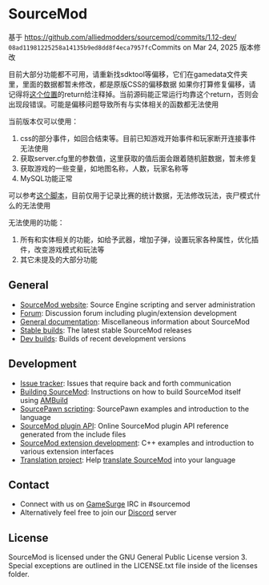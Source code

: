 SourceMod
=========

基于 https://github.com/alliedmodders/sourcemod/commits/1.12-dev/ `08ad11981225258a14135b9ed8dd8f4eca7957fc`Commits on Mar 24, 2025 版本修改

目前大部分功能都不可用，请重新找sdktool等偏移，它们在gamedata文件夹里，里面的数据都暂未修改，都是原版CSS的偏移数据
如果你打算修复偏移，请记得将[这个位置](https://github.com/RightNowMod/sourcemod-1.12/commit/3902f76c90a677b329ceffbbf4ecf1314052156b#diff-9581e73ae24e6ca5b23f6bc8c051cafb01fa52cdc54aec74a356b9908f45af4cR1164)的return给注释掉。当前源码能正常运行均靠这个return，否则会出现段错误。可能是偏移问题导致所有与实体相关的函数都无法使用

当前版本仅可以使用：
1. css的部分事件，如回合结束等。目前已知游戏开始事件和玩家断开连接事件无法使用
2. 获取server.cfg里的参数值，这里获取的值后面会跟着随机脏数据，暂未修复
3. 获取游戏的一些变量，如地图名称，人数，玩家名称等
4. MySQL功能正常

可以参考[这个脚本](https://github.com/RightNowMod/CS-MOS-overtime-fix/blob/main/CSMOS-overtime-fix.sp)，目前仅用于记录比赛的统计数据，无法修改玩法，丧尸模式什么的无法使用

无法使用的功能：
1. 所有和实体相关的功能，如给予武器，增加子弹，设置玩家各种属性，优化插件，改变游戏模式和玩法等
2. 其它未提及的大部分功能



General
-------
- [SourceMod website](http://www.sourcemod.net): Source Engine scripting and server administration
- [Forum](https://forums.alliedmods.net/forumdisplay.php?f=52): Discussion forum including plugin/extension development
- [General documentation](https://wiki.alliedmods.net/Category:SourceMod_Documentation): Miscellaneous information about SourceMod
- [Stable builds](http://www.sourcemod.net/downloads.php?branch=stable): The latest stable SourceMod releases
- [Dev builds](http://www.sourcemod.net/downloads.php?branch=dev): Builds of recent development versions
 
Development
-----------
- [Issue tracker](https://github.com/alliedmodders/sourcemod/issues): Issues that require back and forth communication
- [Building SourceMod](https://wiki.alliedmods.net/Building_SourceMod): Instructions on how to build SourceMod itself using [AMBuild](https://github.com/alliedmodders/ambuild)
- [SourcePawn scripting](https://wiki.alliedmods.net/Category:SourceMod_Scripting): SourcePawn examples and introduction to the language
- [SourceMod plugin API](https://sm.alliedmods.net/new-api): Online SourceMod plugin API reference generated from the include files
- [SourceMod extension development](https://wiki.alliedmods.net/Category:SourceMod_Development): C++ examples and introduction to various extension interfaces
- [Translation project](https://github.com/orgs/alliedmodders/projects/1): Help [translate SourceMod](https://wiki.alliedmods.net/Translations_(SourceMod_Scripting)) into your language

Contact
-------
- Connect with us on [GameSurge](https://gamesurge.net) IRC in #sourcemod
- Alternatively feel free to join our [Discord](https://discord.gg/HgZctSS) server

License
-------
SourceMod is licensed under the GNU General Public License version 3. Special exceptions are outlined in the LICENSE.txt file inside of the licenses folder.
